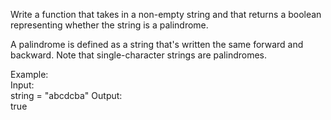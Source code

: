 Write a function that takes in a non-empty string and that returns a boolean representing whether the string is a palindrome.

A palindrome is defined as a string that's written the same forward and backward. Note that single-character strings are palindromes.

Example:<br>
Input:<br>
string = "abcdcba"
Output:<br>
true
